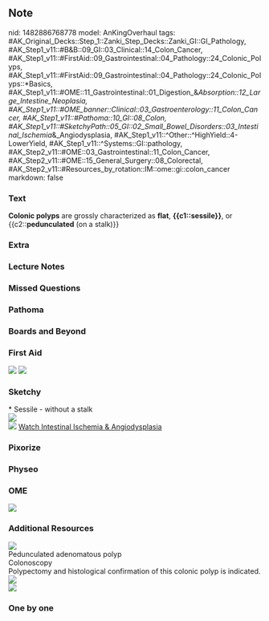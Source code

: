 ## Note
nid: 1482886768778
model: AnKingOverhaul
tags: #AK_Original_Decks::Step_1::Zanki_Step_Decks::Zanki_GI::GI_Pathology, #AK_Step1_v11::#B&B::09_GI::03_Clinical::14_Colon_Cancer, #AK_Step1_v11::#FirstAid::09_Gastrointestinal::04_Pathology::24_Colonic_Polyps, #AK_Step1_v11::#FirstAid::09_Gastrointestinal::04_Pathology::24_Colonic_Polyps::*Basics, #AK_Step1_v11::#OME::11_Gastrointestinal::01_Digestion_&_Absorption::12_Large_Intestine_Neoplasia, #AK_Step1_v11::#OME_banner::Clinical::03_Gastroenterology::11_Colon_Cancer, #AK_Step1_v11::#Pathoma::10_GI::08_Colon, #AK_Step1_v11::#SketchyPath::05_GI::02_Small_Bowel_Disorders::03_Intestinal_Ischemia_&_Angiodysplasia, #AK_Step1_v11::^Other::^HighYield::4-LowerYield, #AK_Step1_v11::^Systems::GI::pathology, #AK_Step2_v11::#OME::03_Gastrointestinal::11_Colon_Cancer, #AK_Step2_v11::#OME::15_General_Surgery::08_Colorectal, #AK_Step2_v11::#Resources_by_rotation::IM::ome::gi::colon_cancer
markdown: false

### Text
<div>
  <b>Colonic polyps</b> are grossly characterized as <b>flat</b>,
  <b>{{c1::sessile}}</b>, or {{c2::<b>pedunculated</b> (on a
  stalk)}}
</div>

### Extra


### Lecture Notes


### Missed Questions


### Pathoma


### Boards and Beyond


### First Aid
<img src="tmpp_Rza0.png"> <img src="tmpEeVHNv.png">

### Sketchy
<div>
  * Sessile - without a stalk
</div>
<div><img src=
"57a2547a75f4d1be3eb4d0b4a801453fe4938d57.jpg"></div><img src=
"Zoverall%20picture%20(47)_1566160514431.JPG"> <a href=
"https://dashboard.sketchy.com/study/medical/courses/medical-pathophysiology/units/medical-pathophysiology-gi/videos/medical-pathophysiology-gi-small-bowel-disorders-intestinal-ischemia-and-angiodysplasia?utm_source=anki&utm_medium=partnership&utm_campaign=february_update&utm_content=medical">
Watch Intestinal Ischemia & Angiodysplasia</a>

### Pixorize


### Physeo


### OME
<div class="ome-widget">
  <a href=
  "https://onlinemeded.org/spa/gastroenterology/colon-cancer/acquire?ref=anki">
  <img src="_OME_AnkiFlashcards_Lesson_6.png"></a>
</div>

### Additional Resources
<img src="big_59c2976692706.jpg">
<div>
  <div>
    <div>
      Pedunculated adenomatous polyp
    </div>
  </div>
  <div>
    <div>
      <div>
        Colonoscopy
      </div>
      <div>
        Polypectomy and histological confirmation of this colonic
        polyp is indicated.
      </div>
    </div>
  </div>
</div><img src=
"paste-ac745d543f1f976c7090070e986f9ab5c7f2ed92.png">
<div><img src=
"paste-194775657521b3493c2a235171410a6e7148ce82.png"></div>

### One by one

